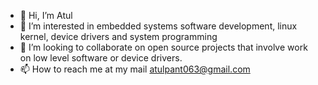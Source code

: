 - 👋 Hi, I’m Atul
- 👀 I’m interested in embedded systems software development, linux kernel, device drivers and system programming
- 💞️ I’m looking to collaborate on open source projects that involve work on low level software or device drivers.
- 📫 How to reach me at my mail atulpant063@gmail.com

<!---
atul0118/atul0118 is a ✨ special ✨ repository because its `README.md` (this file) appears on your GitHub profile.
You can click the Preview link to take a look at your changes.
--->

